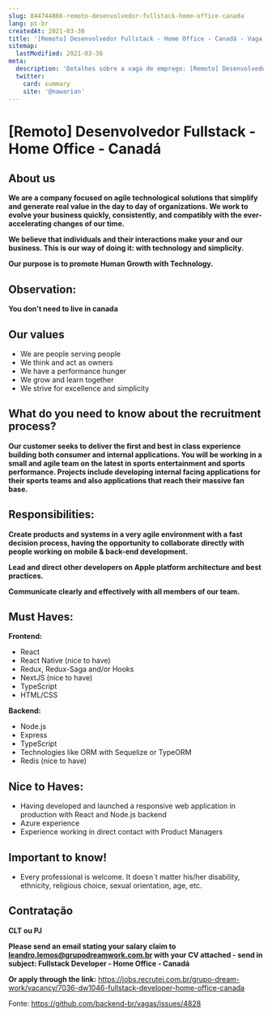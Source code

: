 ```yaml
---
slug: 844744866-remoto-desenvolvedor-fullstack-home-office-canada
lang: pt-br
createdAt: 2021-03-30
title: '[Remoto] Desenvolvedor Fullstack - Home Office - Canadá - Vaga de Emprego'
sitemap:
  lastModified: 2021-03-30
meta:
  description: 'Detalhes sobre a vaga de emprego: [Remoto] Desenvolvedor Fullstack - Home Office - Canadá'
  twitter:
    card: summary
    site: '@nawarian'
---
```


# [Remoto] Desenvolvedor Fullstack - Home Office - Canadá

## About us

**We are a company focused on agile technological solutions that simplify and generate real value in the day to day of organizations. We work to evolve your business quickly, consistently, and compatibly with the ever-accelerating changes of our time.**

**We believe that individuals and their interactions make your and our business. This is our way of doing it: with technology and simplicity.**

**Our purpose is to promote Human Growth with Technology.**

## Observation:
**You don't need to live in canada**

## Our values

- We are people serving people
- We think and act as owners
- We have a performance hunger
- We grow and learn together
- We strive for excellence and simplicity

## What do you need to know about the recruitment process?

**Our customer seeks to deliver the first and best in class experience building both consumer and internal applications. You will be working in a small and agile team on the latest in sports entertainment and sports performance. Projects include developing internal facing applications for their sports teams and also applications that reach their massive fan base.**

## Responsibilities:

**Create products and systems in a very agile environment with a fast decision process, having the opportunity to collaborate directly with people working on mobile & back-end development.**

**Lead and direct other developers on Apple platform architecture and best practices.**

**Communicate clearly and effectively with all members of our team.**

## Must Haves:

**Frontend:**

- React
- React Native (nice to have)
- Redux, Redux-Saga and/or Hooks
- NextJS (nice to have)
- TypeScript
- HTML/CSS

**Backend:**

- Node.js
- Express
- TypeScript
- Technologies like ORM with Sequelize or TypeORM
- Redis (nice to have)


## Nice to Haves:

- Having developed and launched a responsive web application in production with React and Node.js backend
- Azure experience
- Experience working in direct contact with Product Managers

## Important to know!

- Every professional is welcome. It doesn´t matter his/her disability, ethnicity, religious choice, sexual orientation, age, etc.  

## Contratação
**CLT ou PJ**

**Please send an email stating your salary claim to leandro.lemos@grupodreamwork.com.br with your CV attached - send in subject: Fullstack Developer - Home Office - Canadá**

**Or apply through the link:** https://jobs.recrutei.com.br/grupo-dream-work/vacancy/7036-dw1046-fullstack-developer-home-office-canada

Fonte: https://github.com/backend-br/vagas/issues/4828
